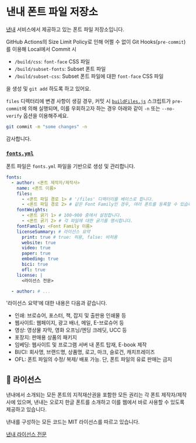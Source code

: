 # 낸내 폰트 파일 저장소

[낸내](https://github.com/naen-nae/naen-nae) 서비스에서 제공하고 있는 폰트 파일 저장소입니다.

GitHub Actions의 Size Limit Policy로 인해 어쩔 수 없이 Git Hooks(`pre-commit`)를 이용해 Local에서 Commit 시

- `/build/css`: `font-face` CSS 파일
- `/build/subset-fonts`: Subset 폰트 파일
- `/build/subset-css`: Subset 폰트 파일에 대한 `font-face` CSS 파일

을 생성 및 `git add` 하도록 하고 있어요.

`files` 디렉터리에 변경 사항이 생길 경우, 커밋 시 [`buildFiles.js`](./scripts/buildFiles.js) 스크립트가 `pre-commit`에 의해 실행되며, 이를 우회하고자 하는 경우 아래와 같이 `-n` 또는 `--no-verify` 옵션을 이용해주세요.

```sh
git commit -m "some changes" -n
```

감사합니다.

### [`fonts.yml`](./fonts.yml)

폰트 파일은 `fonts.yml` 파일을 기반으로 생성 및 관리합니다.

```yml
fonts:
  - author: <폰트 제작자/제작사>
    name: <폰트 이름>
    files:
      - <폰트 파일 경로 1> # '/files' 디렉터리를 베이스로 합니다.
      - <폰트 파일 경로 2> # 같은 Font Family인 경우, 여러 폰트를 등록할 수 있습니다.
    fontWeights:
      - <폰트 굵기 1> # 100~900 중에서 설정합니다.
      - <폰트 굵기 2> # 각 파일에 대한 굵기를 명시합니다.
    fontFamily: <Font Family 이름>
    licenseSummary: # 라이선스 요약
      print: true # true: 허용, false: 비허용
      website: true
      video: true
      paper: true
      embeding: true
      bici: true
      ofl: true
    license: |
      <라이선스 전문>

  - author: # ...
```

'라이선스 요약'에 대한 내용은 다음과 같습니다.

- 인쇄: 브로슈어, 포스터, 책, 잡지 및 출판용 인쇄물 등
- 웹사이트: 웹페이지, 광고 배너, 메일, E-브로슈어 등
- 영상: 영상물 자막, 영화 오프닝/엔딩 크레딧, UCC 등
- 포장지: 판매용 상품의 패키지
- 임베딩: 웹사이트 및 프로그램 서버 내 폰트 탑재, E-book 제작
- BI/CI: 회사명, 브랜드명, 상품명, 로고, 마크, 슬로건, 캐치프레이즈
- OFL: 폰트 파일의 수정/ 복제/ 배포 가능. 단, 폰트 파일의 유료 판매는 금지

## 📜 라이선스

낸내에서 소개되는 모든 폰트의 지적재산권을 포함한 모든 권리는 각 폰트 제작자/제작사에 있으며, 낸내는 오로지 한글 폰트를 소개하고 이를 웹에서 바로 사용할 수 있도록 제공하고 있습니다.

낸내를 구성하는 모든 코드는 MIT 라이선스를 따르고 있습니다.

[낸내 라이선스 전문](./LICENSE)
